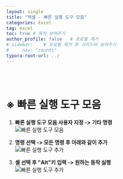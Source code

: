 ```yaml
---
layout: single
title: "엑셀 - 빠른 실행 도구 모음"
categories: Excel
tag: excel
toc: true # 목차 보여주기
author_profile: false   # 프로필 제거
# sidebar:    # 프로필 제거 후 사이드바 보여주기
#     nav: "counts"
typora-root-url: ../
---
```

<br><br>

# ※ 빠른 실행 도구 모음<br>
1. **빠른 실행 도구 모음 사용자 지정 -> 기타 명령**<br>
![빠른 실행 도구 모음]({{site.url}}/images/2024-03-01-excel-1/1.JPG)<br>

2. **명령 선택 -> 모든 명령 후 아래와 같이 추가**<br>
![빠른 실행 도구 추가]({{site.url}}/images/2024-03-01-excel-1/2.JPG)<br>

3. **셀 선택 후 "Alt"키 입력 -> 원하는 동작 실행**<br>
![빠른 실행 도구 추가]({{site.url}}/images/2024-03-01-excel-1/3.JPG)<br>